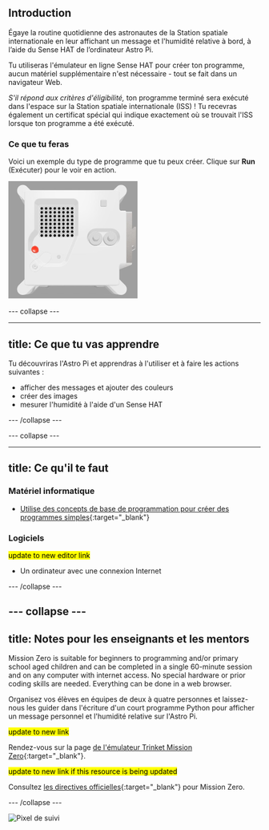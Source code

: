 ## Introduction

Égaye la routine quotidienne des astronautes de la Station spatiale internationale en leur affichant un message et l'humidité relative à bord, à l’aide du Sense HAT de l’ordinateur Astro Pi.

Tu utiliseras l'émulateur en ligne Sense HAT pour créer ton programme, aucun matériel supplémentaire n'est nécessaire - tout se fait dans un navigateur Web.

*S'il répond aux critères d'éligibilité,* ton programme terminé sera exécuté dans l'espace sur la Station spatiale internationale (ISS) ! Tu recevras également un certificat spécial qui indique exactement où se trouvait l'ISS lorsque ton programme a été exécuté.

### Ce que tu feras

Voici un exemple du type de programme que tu peux créer. Clique sur **Run** (Exécuter) pour le voir en action.

![L'émulateur Trinket Sense HAT exécutant un exemple de programme qui fait défiler la valeur d'humidité sur la matrice LED, puis affiche une image d'un poisson](images/M0_4.gif)


--- collapse ---

---
title: Ce que tu vas apprendre
---

Tu découvriras l'Astro Pi et apprendras à l'utiliser et à faire les actions suivantes :
+ afficher des messages et ajouter des couleurs
+ créer des images
+ mesurer l'humidité à l'aide d'un Sense HAT

--- /collapse ---

--- collapse ---

---
title: Ce qu'il te faut
---

### Matériel informatique

+ [Utilise des concepts de base de programmation pour créer des programmes simples](https://curriculum.raspberrypi.org/programming/creator/){:target="_blank"}

### Logiciels

<mark> update to new editor link </mark>
+ Un ordinateur avec une connexion Internet

--- /collapse ---

--- collapse ---
---
title: Notes pour les enseignants et les mentors
---

Mission Zero is suitable for beginners to programming and/or primary school aged children and can be completed in a single 60-minute session and on any computer with internet access. No special hardware or prior coding skills are needed. Everything can be done in a web browser.

Organisez vos élèves en équipes de deux à quatre personnes et laissez-nous les guider dans l'écriture d'un court programme Python pour afficher un message personnel et l'humidité relative sur l'Astro Pi.

<mark> update to new link </mark>

Rendez-vous sur la page [de l'émulateur Trinket Mission Zero](https://trinket.io/mission-zero){:target="_blank"}.

<mark> update to new link if this resource is being updated </mark>

 Consultez [les directives officielles](https://astro-pi.org/media/mission-zero-guidelines/Astro_Pi_Mission_Zero_Guidelines_2021_22-fr.pdf){:target="_blank"} pour Mission Zero.

--- /collapse ---

![Pixel de suivi](https://code.org/api/hour/begin_raspberrypi_astropi.png)
